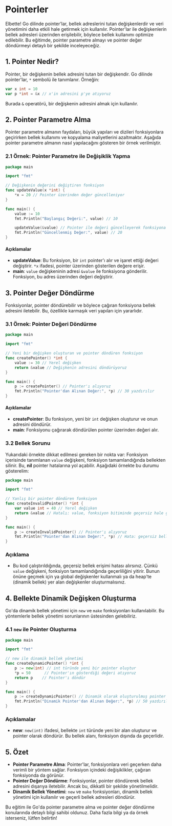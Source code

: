 # Pointerler

Elbette! Go dilinde pointer'lar, bellek adreslerini tutan değişkenlerdir ve veri yönetimini daha etkili hale getirmek için kullanılır. Pointer'lar ile değişkenlerin bellek adresleri üzerinden erişilebilir, böylece bellek kullanımı optimize edilebilir. Bu eğitimde, pointer parametre almayı ve pointer değer döndürmeyi detaylı bir şekilde inceleyeceğiz.

## 1. Pointer Nedir?

Pointer, bir değişkenin bellek adresini tutan bir değişkendir. Go dilinde pointer'lar, `*` sembolü ile tanımlanır. Örneğin:

```go
var x int = 10
var p *int = &x // x'in adresini p'ye atıyoruz
```

Burada `&` operatörü, bir değişkenin adresini almak için kullanılır.

## 2. Pointer Parametre Alma

Pointer parametre almanın faydaları, büyük yapıları ve dizileri fonksiyonlara geçirirken bellek kullanımı ve kopyalama maliyetlerini azaltmaktır. Aşağıda pointer parametre almanın nasıl yapılacağını gösteren bir örnek verilmiştir.

### 2.1 Örnek: Pointer Parametre ile Değişiklik Yapma

```go
package main

import "fmt"

// Değişkenin değerini değiştiren fonksiyon
func updateValue(x *int) {
    *x = 20 // Pointer üzerinden değer güncelleniyor
}

func main() {
    value := 10
    fmt.Println("Başlangıç Değeri:", value) // 10

    updateValue(&value) // Pointer ile değeri güncelleyerek fonksiyona gönderiyoruz
    fmt.Println("Güncellenmiş Değer:", value) // 20
}
```

#### Açıklamalar

- **updateValue**: Bu fonksiyon, bir `int` pointer'ı alır ve işaret ettiği değeri değiştirir. `*x` ifadesi, pointer üzerinden gösterilen değere erişir.
- **main**: `value` değişkeninin adresi `&value` ile fonksiyona gönderilir. Fonksiyon, bu adres üzerinden değeri değiştirir.

## 3. Pointer Değer Döndürme

Fonksiyonlar, pointer döndürebilir ve böylece çağıran fonksiyona bellek adresini iletebilir. Bu, özellikle karmaşık veri yapıları için yararlıdır.

### 3.1 Örnek: Pointer Değeri Döndürme

```go
package main

import "fmt"

// Yeni bir değişken oluşturan ve pointer döndüren fonksiyon
func createPointer() *int {
    value := 30 // Yerel değişken
    return &value // Değişkenin adresini döndürüyoruz
}

func main() {
    p := createPointer() // Pointer'ı alıyoruz
    fmt.Println("Pointer'dan Alınan Değer:", *p) // 30 yazdırılır
}
```

#### Açıklamalar

- **createPointer**: Bu fonksiyon, yeni bir `int` değişken oluşturur ve onun adresini döndürür. 
- **main**: Fonksiyonu çağırarak döndürülen pointer üzerinden değeri alır.

### 3.2 Bellek Sorunu

Yukarıdaki örnekte dikkat edilmesi gereken bir nokta var: Fonksiyon içerisinde tanımlanan `value` değişkeni, fonksiyon tamamlandığında bellekten silinir. Bu, **nil** pointer hatalarına yol açabilir. Aşağıdaki örnekte bu durumu gösterelim:

```go
package main

import "fmt"

// Yanlış bir pointer döndüren fonksiyon
func createInvalidPointer() *int {
    var value int = 40 // Yerel değişken
    return &value // Hatalı: value, fonksiyon bitiminde geçersiz hale gelir
}

func main() {
    p := createInvalidPointer() // Pointer'ı alıyoruz
    fmt.Println("Pointer'dan Alınan Değer:", *p) // Hata: geçersiz bellek erişimi
}
```

### Açıklama

- Bu kod çalıştırıldığında, geçersiz bellek erişimi hatası alırsınız. Çünkü `value` değişkeni, fonksiyon tamamlandığında geçerliliğini yitirir. Bunun önüne geçmek için ya global değişkenler kullanmalı ya da heap'te (dinamik bellek) yer alan değişkenler oluşturmalısınız.

## 4. Bellekte Dinamik Değişken Oluşturma

Go'da dinamik bellek yönetimi için `new` ve `make` fonksiyonları kullanılabilir. Bu yöntemlerle bellek yönetimi sorunlarının üstesinden gelebiliriz.

### 4.1 `new` ile Pointer Oluşturma

```go
package main

import "fmt"

// new ile dinamik bellek yönetimi
func createDynamicPointer() *int {
    p := new(int) // int türünde yeni bir pointer oluştur
    *p = 50      // Pointer'ın gösterdiği değeri atıyoruz
    return p    // Pointer'ı döndür
}

func main() {
    p := createDynamicPointer() // Dinamik olarak oluşturulmuş pointer
    fmt.Println("Dinamik Pointer'dan Alınan Değer:", *p) // 50 yazdırılır
}
```

### Açıklamalar

- **new**: `new(int)` ifadesi, bellekte `int` türünde yeni bir alan oluşturur ve pointer olarak döndürür. Bu bellek alanı, fonksiyon dışında da geçerlidir.

## 5. Özet

- **Pointer Parametre Alma**: Pointer'lar, fonksiyonlara veri geçerken daha verimli bir yöntem sağlar. Fonksiyon içindeki değişiklikler, çağıran fonksiyonda da görünür.
- **Pointer Değer Döndürme**: Fonksiyonlar, pointer döndürerek bellek adresini dışarıya iletebilir. Ancak bu, dikkatli bir şekilde yönetilmelidir.
- **Dinamik Bellek Yönetimi**: `new` ve `make` fonksiyonları, dinamik bellek yönetimi için kullanılır ve geçerli bellek adresleri döndürür.

Bu eğitim ile Go'da pointer parametre alma ve pointer değer döndürme konularında detaylı bilgi sahibi oldunuz. Daha fazla bilgi ya da örnek isterseniz, lütfen belirtin!
